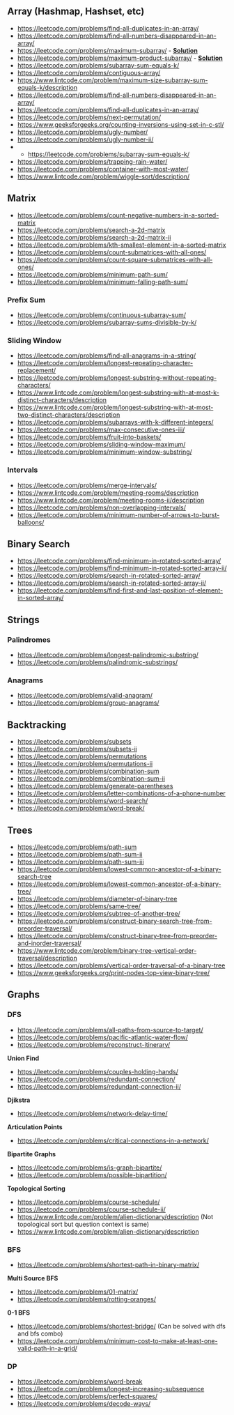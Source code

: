 ## Array (Hashmap, Hashset, etc)
* https://leetcode.com/problems/find-all-duplicates-in-an-array/
* https://leetcode.com/problems/find-all-numbers-disappeared-in-an-array/
* https://leetcode.com/problems/maximum-subarray/ - [**Solution**](https://github.com/Amitdutta7/Leetcode-Solutions/blob/master/Maximum%20Sum%20Subarray.cpp)
* https://leetcode.com/problems/maximum-product-subarray/ - [**Solution**](https://github.com/Amitdutta7/Leetcode-Solutions/blob/master/Maximum%20Product%20Subarray.cpp)
* https://leetcode.com/problems/subarray-sum-equals-k/
* https://leetcode.com/problems/contiguous-array/
* https://www.lintcode.com/problem/maximum-size-subarray-sum-equals-k/description
* https://leetcode.com/problems/find-all-numbers-disappeared-in-an-array/
* https://leetcode.com/problems/find-all-duplicates-in-an-array/
* https://leetcode.com/problems/next-permutation/
* https://www.geeksforgeeks.org/counting-inversions-using-set-in-c-stl/
* https://leetcode.com/problems/ugly-number/
* https://leetcode.com/problems/ugly-number-ii/
* * https://leetcode.com/problems/subarray-sum-equals-k/
* https://leetcode.com/problems/trapping-rain-water/
* https://leetcode.com/problems/container-with-most-water/
* https://www.lintcode.com/problem/wiggle-sort/description/

## Matrix
* https://leetcode.com/problems/count-negative-numbers-in-a-sorted-matrix
* https://leetcode.com/problems/search-a-2d-matrix
* https://leetcode.com/problems/search-a-2d-matrix-ii
* https://leetcode.com/problems/kth-smallest-element-in-a-sorted-matrix
* https://leetcode.com/problems/count-submatrices-with-all-ones/
* https://leetcode.com/problems/count-square-submatrices-with-all-ones/
* https://leetcode.com/problems/minimum-path-sum/
* https://leetcode.com/problems/minimum-falling-path-sum/

### Prefix Sum
* https://leetcode.com/problems/continuous-subarray-sum/
* https://leetcode.com/problems/subarray-sums-divisible-by-k/

### Sliding Window
* https://leetcode.com/problems/find-all-anagrams-in-a-string/
* https://leetcode.com/problems/longest-repeating-character-replacement/
* https://leetcode.com/problems/longest-substring-without-repeating-characters/
* https://www.lintcode.com/problem/longest-substring-with-at-most-k-distinct-characters/description
* https://www.lintcode.com/problem/longest-substring-with-at-most-two-distinct-characters/description
* https://leetcode.com/problems/subarrays-with-k-different-integers/
* https://leetcode.com/problems/max-consecutive-ones-iii/
* https://leetcode.com/problems/fruit-into-baskets/
* https://leetcode.com/problems/sliding-window-maximum/
* https://leetcode.com/problems/minimum-window-substring/

### Intervals
* https://leetcode.com/problems/merge-intervals/
* https://www.lintcode.com/problem/meeting-rooms/description
* https://www.lintcode.com/problem/meeting-rooms-ii/description
* https://leetcode.com/problems/non-overlapping-intervals/
* https://leetcode.com/problems/minimum-number-of-arrows-to-burst-balloons/


## Binary Search
* https://leetcode.com/problems/find-minimum-in-rotated-sorted-array/
* https://leetcode.com/problems/find-minimum-in-rotated-sorted-array-ii/
* https://leetcode.com/problems/search-in-rotated-sorted-array/
* https://leetcode.com/problems/search-in-rotated-sorted-array-ii/
* https://leetcode.com/problems/find-first-and-last-position-of-element-in-sorted-array/

## Strings
### Palindromes
* https://leetcode.com/problems/longest-palindromic-substring/
* https://leetcode.com/problems/palindromic-substrings/

### Anagrams
* https://leetcode.com/problems/valid-anagram/
* https://leetcode.com/problems/group-anagrams/

## Backtracking
* https://leetcode.com/problems/subsets
* https://leetcode.com/problems/subsets-ii
* https://leetcode.com/problems/permutations
* https://leetcode.com/problems/permutations-ii
* https://leetcode.com/problems/combination-sum
* https://leetcode.com/problems/combination-sum-ii
* https://leetcode.com/problems/generate-parentheses
* https://leetcode.com/problems/letter-combinations-of-a-phone-number
* https://leetcode.com/problems/word-search/
* https://leetcode.com/problems/word-break/

## Trees
* https://leetcode.com/problems/path-sum
* https://leetcode.com/problems/path-sum-ii
* https://leetcode.com/problems/path-sum-iii
* https://leetcode.com/problems/lowest-common-ancestor-of-a-binary-search-tree
* https://leetcode.com/problems/lowest-common-ancestor-of-a-binary-tree/
* https://leetcode.com/problems/diameter-of-binary-tree
* https://leetcode.com/problems/same-tree/
* https://leetcode.com/problems/subtree-of-another-tree/
* https://leetcode.com/problems/construct-binary-search-tree-from-preorder-traversal/
* https://leetcode.com/problems/construct-binary-tree-from-preorder-and-inorder-traversal/
* https://www.lintcode.com/problem/binary-tree-vertical-order-traversal/description
* https://leetcode.com/problems/vertical-order-traversal-of-a-binary-tree
* https://www.geeksforgeeks.org/print-nodes-top-view-binary-tree/

## Graphs
### DFS
* https://leetcode.com/problems/all-paths-from-source-to-target/
* https://leetcode.com/problems/pacific-atlantic-water-flow/
* https://leetcode.com/problems/reconstruct-itinerary/

**Union Find**
* https://leetcode.com/problems/couples-holding-hands/
* https://leetcode.com/problems/redundant-connection/
* https://leetcode.com/problems/redundant-connection-ii/

**Djikstra**
* https://leetcode.com/problems/network-delay-time/

**Articulation Points**
* https://leetcode.com/problems/critical-connections-in-a-network/

**Bipartite Graphs**
* https://leetcode.com/problems/is-graph-bipartite/
* https://leetcode.com/problems/possible-bipartition/

**Topological Sorting**
* https://leetcode.com/problems/course-schedule/
* https://leetcode.com/problems/course-schedule-ii/
* https://www.lintcode.com/problem/alien-dictionary/description (Not topological sort but question context is same)
* https://www.lintcode.com/problem/alien-dictionary/description

### BFS
* https://leetcode.com/problems/shortest-path-in-binary-matrix/

**Multi Source BFS**
* https://leetcode.com/problems/01-matrix/
* https://leetcode.com/problems/rotting-oranges/

**0-1 BFS**
* https://leetcode.com/problems/shortest-bridge/ (Can be solved with dfs and bfs combo)
* https://leetcode.com/problems/minimum-cost-to-make-at-least-one-valid-path-in-a-grid/

### DP
* https://leetcode.com/problems/word-break
* https://leetcode.com/problems/longest-increasing-subsequence
* https://leetcode.com/problems/perfect-squares/
* https://leetcode.com/problems/decode-ways/
